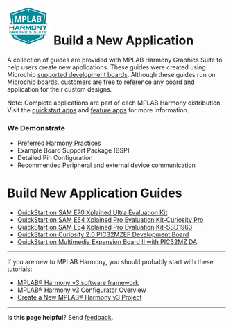 # ![Microchip Technology](images/mhgs.png) Build a New Application

A collection of guides are provided with MPLAB Harmony Graphics Suite to help users create new applications. These guides were created using Microchip [supported development boards](https://github.com/Microchip-MPLAB-Harmony/gfx/wiki/Supported-Development-Boards). Although these guides run on Microchip boards, customers are free to reference any board and application for their custom designs.

Note: Complete applications are part of each MPLAB Harmony distribution. Visit the [quickstart apps](https://github.com/Microchip-MPLAB-Harmony/gfx/tree/master/apps) and [feature apps](https://github.com/Microchip-MPLAB-Harmony/gfx_apps/tree/master/apps) for more information.

### We Demonstrate
* Preferred Harmony Practices
* Example Board Support Package (BSP)
* Detailed Pin Configuration
* Recommended Peripheral and external device communication

# Build New Application Guides

<!---
* [QuickStart on SAMC21N Xplained Pro Evaluation Kit](https://github.com/Microchip-MPLAB-Harmony/gfx/wiki/QuickStart-SAMC21N-Xplained-Pro-Evaluation-Kit)
-->
* [QuickStart on SAM E70 Xplained Ultra Evaluation Kit](https://github.com/Microchip-MPLAB-Harmony/gfx/wiki/QuickStart-SAME70-Xplained-Ultra-Evaluation-Kit)
* [QuickStart on SAM E54 Xplained Pro Evaluation Kit-Curiosity Pro](https://github.com/Microchip-MPLAB-Harmony/gfx/wiki/QuickStart-on-SAME54-Xplained-Pro-Evaluation-Kit-CPRO)
* [QuickStart on SAM E54 Xplained Pro Evaluation Kit-SSD1963](https://github.com/Microchip-MPLAB-Harmony/gfx/wiki/QuickStart-on-SAME54-Xplained-Pro-Evaluation-Kit--SSD1963)
* [QuickStart on Curiosity 2.0 PIC32MZEF Development Board](https://github.com/Microchip-MPLAB-Harmony/gfx/wiki/Quickstart-Curiosity-2.0-PIC32MZEF-Development-Board)
* [QuickStart on Multimedia Expansion Board II with PIC32MZ DA](https://github.com/Microchip-MPLAB-Harmony/gfx/wiki/QuickStart-on-Multimedia-Expansion-Board-II-with-PIC32MZ-DA-WQVGA)


***

If you are new to MPLAB Harmony, you should probably start with these tutorials:

* [MPLAB® Harmony v3 software framework](https://microchipdeveloper.com/harmony3:start) 
* [MPLAB® Harmony v3 Configurator Overview](https://microchipdeveloper.com/harmony3:mhc-overview)
* [Create a New MPLAB® Harmony v3 Project](https://microchipdeveloper.com/harmony3:new-proj)

***

**Is this page helpful**? Send [feedback](https://github.com/Microchip-MPLAB-Harmony/gfx/issues).
